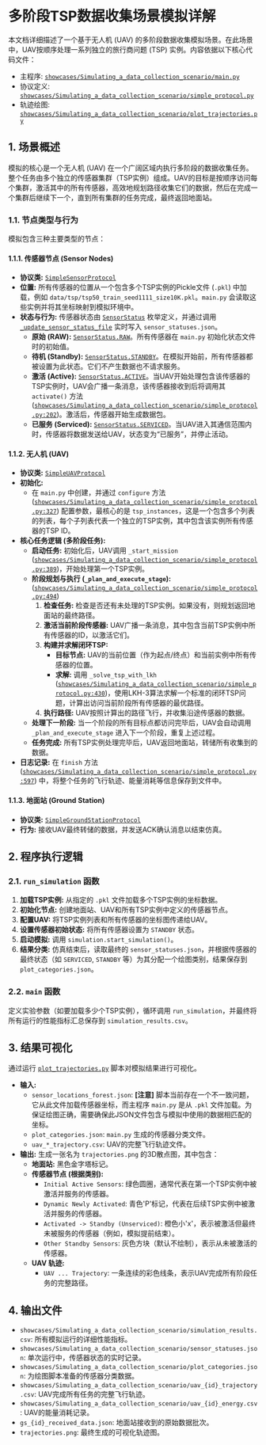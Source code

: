 # 多阶段TSP数据收集场景模拟详解

本文档详细描述了一个基于无人机 (UAV) 的多阶段数据收集模拟场景。在此场景中，UAV按顺序处理一系列独立的旅行商问题 (TSP) 实例。内容依据以下核心代码文件：

- 主程序: [`showcases/Simulating_a_data_collection_scenario/main.py`](showcases/Simulating_a_data_collection_scenario/main.py)
- 协议定义: [`showcases/Simulating_a_data_collection_scenario/simple_protocol.py`](showcases/Simulating_a_data_collection_scenario/simple_protocol.py)
- 轨迹绘图: [`showcases/Simulating_a_data_collection_scenario/plot_trajectories.py`](showcases/Simulating_a_data_collection_scenario/plot_trajectories.py)

## 1. 场景概述

模拟的核心是一个无人机 (UAV) 在一个广阔区域内执行多阶段的数据收集任务。整个任务由多个独立的传感器集群（TSP实例）组成。UAV的目标是按顺序访问每个集群，激活其中的所有传感器，高效地规划路径收集它们的数据，然后在完成一个集群后继续下一个，直到所有集群的任务完成，最终返回地面站。

### 1.1. 节点类型与行为

模拟包含三种主要类型的节点：

#### 1.1.1. 传感器节点 (Sensor Nodes)

- **协议类:** [`SimpleSensorProtocol`](showcases/Simulating_a_data_collection_scenario/simple_protocol.py:100)
- **位置:** 所有传感器的位置从一个包含多个TSP实例的Pickle文件 (`.pkl`) 中加载，例如 `data/tsp/tsp50_train_seed1111_size10K.pkl`。`main.py` 会读取这些实例并将其坐标映射到模拟环境中。
- **状态与行为:** 传感器状态由 [`SensorStatus`](showcases/Simulating_a_data_collection_scenario/simple_protocol.py:74) 枚举定义，并通过调用 [`_update_sensor_status_file`](showcases/Simulating_a_data_collection_scenario/simple_protocol.py:31) 实时写入 `sensor_statuses.json`。
  * **原始 (RAW):** [`SensorStatus.RAW`](showcases/Simulating_a_data_collection_scenario/simple_protocol.py:75)。所有传感器在 `main.py` 初始化状态文件时的初始值。
  * **待机 (Standby):** [`SensorStatus.STANDBY`](showcases/Simulating_a_data_collection_scenario/simple_protocol.py:76)。在模拟开始前，所有传感器都被设置为此状态。它们不产生数据也不请求服务。
  * **激活 (Active):** [`SensorStatus.ACTIVE`](showcases/Simulating_a_data_collection_scenario/simple_protocol.py:77)。当UAV开始处理包含该传感器的TSP实例时，UAV会广播一条消息，该传感器接收到后将调用其 `activate()` 方法 ([`showcases/Simulating_a_data_collection_scenario/simple_protocol.py:202`](showcases/Simulating_a_data_collection_scenario/simple_protocol.py:202))。激活后，传感器开始生成数据包。
  * **已服务 (Serviced):** [`SensorStatus.SERVICED`](showcases/Simulating_a_data_collection_scenario/simple_protocol.py:78)。当UAV进入其通信范围内时，传感器将数据发送给UAV，状态变为“已服务”，并停止活动。

#### 1.1.2. 无人机 (UAV)

- **协议类:** [`SimpleUAVProtocol`](showcases/Simulating_a_data_collection_scenario/simple_protocol.py:314)
- **初始化:**
  * 在 `main.py` 中创建，并通过 `configure` 方法 ([`showcases/Simulating_a_data_collection_scenario/simple_protocol.py:327`](showcases/Simulating_a_data_collection_scenario/simple_protocol.py:327)) 配置参数，最核心的是 `tsp_instances`，这是一个包含多个列表的列表，每个子列表代表一个独立的TSP实例，其中包含该实例所有传感器的TSP ID。
- **核心任务逻辑 (多阶段任务):**
  * **启动任务:** 初始化后，UAV调用 `_start_mission` ([`showcases/Simulating_a_data_collection_scenario/simple_protocol.py:389`](showcases/Simulating_a_data_collection_scenario/simple_protocol.py:389))，开始处理第一个TSP实例。
  * **阶段规划与执行 (`_plan_and_execute_stage`):** ([`showcases/Simulating_a_data_collection_scenario/simple_protocol.py:494`](showcases/Simulating_a_data_collection_scenario/simple_protocol.py:494))
    1.  **检查任务:** 检查是否还有未处理的TSP实例。如果没有，则规划返回地面站的最终路径。
    2.  **激活当前阶段传感器:** UAV广播一条消息，其中包含当前TSP实例中所有传感器的ID，以激活它们。
    3.  **构建并求解闭环TSP:**
        *   **目标节点:** UAV的当前位置（作为起点/终点）和当前实例中所有传感器的位置。
        *   **求解:** 调用 `_solve_tsp_with_lkh` ([`showcases/Simulating_a_data_collection_scenario/simple_protocol.py:430`](showcases/Simulating_a_data_collection_scenario/simple_protocol.py:430))，使用LKH-3算法求解一个标准的闭环TSP问题，计算出访问当前阶段所有传感器的最优路径。
    4.  **执行路径:** UAV按照计算出的路径飞行，并收集沿途传感器的数据。
  * **处理下一阶段:** 当一个阶段的所有目标点都访问完毕后，UAV会自动调用 `_plan_and_execute_stage` 进入下一个阶段，重复上述过程。
  * **任务完成:** 所有TSP实例处理完毕后，UAV返回地面站，转储所有收集到的数据。
- **日志记录:** 在 `finish` 方法 ([`showcases/Simulating_a_data_collection_scenario/simple_protocol.py:597`](showcases/Simulating_a_data_collection_scenario/simple_protocol.py:597)) 中，将整个任务的飞行轨迹、能量消耗等信息保存到文件中。

#### 1.1.3. 地面站 (Ground Station)

- **协议类:** [`SimpleGroundStationProtocol`](showcases/Simulating_a_data_collection_scenario/simple_protocol.py:649)
- **行为:** 接收UAV最终转储的数据，并发送ACK确认消息以结束仿真。

## 2. 程序执行逻辑

### 2.1. `run_simulation` 函数

1.  **加载TSP实例:** 从指定的 `.pkl` 文件加载多个TSP实例的坐标数据。
2.  **初始化节点:** 创建地面站、UAV和所有TSP实例中定义的传感器节点。
3.  **配置UAV:** 将TSP实例列表和所有传感器的坐标图传递给UAV。
4.  **设置传感器初始状态:** 将所有传感器设置为 `STANDBY` 状态。
5.  **启动模拟:** 调用 `simulation.start_simulation()`。
6.  **结果分类:** 仿真结束后，读取最终的 `sensor_statuses.json`，并根据传感器的最终状态（如 `SERVICED`, `STANDBY` 等）为其分配一个绘图类别，结果保存到 `plot_categories.json`。

### 2.2. `main` 函数

定义实验参数（如要加载多少个TSP实例），循环调用 `run_simulation`，并最终将所有运行的性能指标汇总保存到 `simulation_results.csv`。

## 3. 结果可视化

通过运行 [`plot_trajectories.py`](showcases/Simulating_a_data_collection_scenario/plot_trajectories.py) 脚本对模拟结果进行可视化。

- **输入:**
  * `sensor_locations_forest.json`: **[注意]** 脚本当前存在一个不一致问题，它从此文件加载传感器坐标，而主程序 `main.py` 是从 `.pkl` 文件加载。为保证绘图正确，需要确保此JSON文件包含与模拟中使用的数据相匹配的坐标。
  * `plot_categories.json`: `main.py` 生成的传感器分类文件。
  * `uav_*_trajectory.csv`: UAV的完整飞行轨迹文件。
- **输出:** 生成一张名为 `trajectories.png` 的3D散点图，其中包含：
  * **地面站:** 黑色金字塔标记。
  * **传感器节点 (根据类别):**
    * `Initial Active Sensors`: 绿色圆圈，通常代表在第一个TSP实例中被激活并服务的传感器。
    * `Dynamic Newly Activated`: 青色'P'标记，代表在后续TSP实例中被激活并服务的传感器。
    * `Activated -> Standby (Unserviced)`: 橙色小'x'，表示被激活但最终未被服务的传感器（例如，模拟提前结束）。
    * `Other Standby Sensors`: 灰色方块（默认不绘制），表示从未被激活的传感器。
  * **UAV 轨迹:**
    * `UAV ... Trajectory`: 一条连续的彩色线条，表示UAV完成所有阶段任务的完整路径。

## 4. 输出文件

- `showcases/Simulating_a_data_collection_scenario/simulation_results.csv`: 所有模拟运行的详细性能指标。
- `showcases/Simulating_a_data_collection_scenario/sensor_statuses.json`: 单次运行中，传感器状态的实时记录。
- `showcases/Simulating_a_data_collection_scenario/plot_categories.json`: 为绘图脚本准备的传感器分类数据。
- `showcases/Simulating_a_data_collection_scenario/uav_{id}_trajectory.csv`: UAV完成所有任务的完整飞行轨迹。
- `showcases/Simulating_a_data_collection_scenario/uav_{id}_energy.csv`: UAV的能量消耗记录。
- `gs_{id}_received_data.json`: 地面站接收到的原始数据批次。
- `trajectories.png`: 最终生成的可视化轨迹图。
